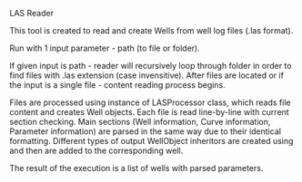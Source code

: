 LAS Reader

This tool is created to read and create Wells from well log files (.las format).

Run with 1 input parameter - path (to file or folder).

If given input is path - reader will recursively loop through folder in order to find files with .las extension (case invensitive).
After files are located or if the input is a single file - content reading process begins.

Files are processed using instance of LASProcessor class, which reads file content and creates Well objects.
Each file is read line-by-line with current section checking. Main sections (Well information, Curve information, Parameter information) are parsed in the same way due to their identical formatting. 
Different types of output WellObject inheritors are created using and then are added to the corresponding well.

The result of the execution is a list of wells with parsed parameters.


